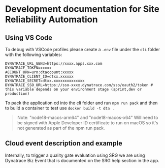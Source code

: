 # Development documentation for Site Reliability Automation

## Using VS Code

To debug with VSCode profiles please create a `.env` file under the `cli` folder with the following variables:

```
DYNATRACE_URL_GEN3=https://xxxx.apps.xxx.com
DYNATRACE_TOKEN=xxxxx
ACCOUNT_URN=urn:dtaccount:xxxxx
DYNATRACE_CLIENT_ID=dtxx.xxxxxx
DYNATRACE_SECRET=dtxx.xxxxxxxxxxxxxx
DYNATRACE_SSO_URL=https://sso-xxxx.dynatrace.com/sso/oauth2/token # this variable depends on your environment stage (sprint,dev or production)
```

To pack the application cd into the cli folder and run `npm run pack` and then to build a container to test use `docker build -t dta .`

> Note: "node18-macos-arm64" and "node18-macos-x64" Will need to be signed with Apple Developer ID certificate to run on macOS so it's not generated as part of the npm run pack.

## Cloud event description and example

Internally, to trigger a quality gate evaluation using SRG we are using Dynatrace Biz Event that is documented on the SRG help section in the app.
